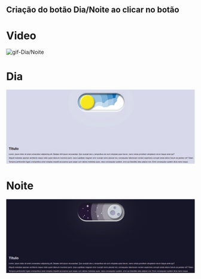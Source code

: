 ## Criação do botão Dia/Noite ao clicar no botão

# Video
![gif-Dia/Noite](./img/dia-noite.gif)

# Dia
![Dia](./img/dia.png)

# Noite
![Noite](./img/noite.png)
